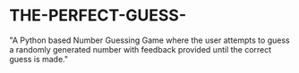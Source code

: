 # THE-PERFECT-GUESS-
"A Python based Number Guessing Game where the user attempts to guess a randomly generated number with feedback provided until the correct guess is made."
